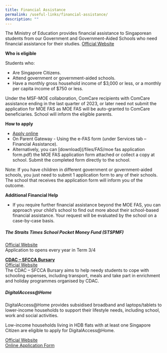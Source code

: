 ```yaml
---
title: Financial Assistance
permalink: /useful-links/financial-assistance/
description: ""
---
```

The Ministry of Education provides financial assistance to Singaporean students from our Government and Government-Aided Schools who need financial assistance for their studies.
[Official Website](https://www.moe.gov.sg/financial-matters/financial-assistance) <br>

**Who is eligible**

Students who:
*   Are Singapore Citizens.
*   Attend government or government-aided schools.
*   Have a monthly gross household income of $3,000 or less, or a monthly per capita income of $750 or less.

Under the MSF-MOE collaboration, ComCare recipients with ComCare assistance ending in the last quarter of 2023, or later need not submit the application for MOE FAS as MOE FAS will be auto-granted to ComCare beneficiaries. School will inform the eligible parents.

**How to apply**
* [Apply online](https://go.gov.sg/moe-efas)
* On Parent Gateway - Using the e-FAS form (under Services tab – Financial Assistance).
* Alternatively, you can [download](/files/FAS/moe fas application form.pdf) the MOE FAS application form attached or collect a copy at school. Submit the completed form directly to the school.

Note: If you have children in different government or government-aided schools, you just need to submit 1 application form to any of their schools. The school that receives the application form will inform you of the outcome.

**Additional Financial Help**

*   If you require further financial assistance beyond the MOE FAS, you can approach your child’s school to find out more about their school-based financial assistance. Your request will be evaluated by the school on a case-by-case basis.


 ##### The Straits Times School Pocket Money Fund (STSPMF)
[Official Website](https://www.spmf.org.sg/)  
Application to opens every year in Term 3/4
  
<u><strong> CDAC – SFCCA Bursary </strong></u><br>
[Official Website](https://www.cdac.org.sg/developing-students/assistance-support/cdac-sfcca-bursary/) <br>
The CDAC – SFCCA Bursary aims to help needy students to cope with schooling expenses, including transport, meals and take part in enrichment and holiday programmes organised by CDAC.

 #####  DigitalAccess@Home  
DigitalAccess@Home provides subsidised broadband and laptops/tablets to lower-income households to support their lifestyle needs, including school, work and social activities.

Low-income households living in HDB flats with at least one Singapore Citizen are eligible to apply for DigitalAccess@Home.

[Official Website](https://www.imda.gov.sg/how-we-can-help/digital-access-at-home) <br>
[Online Application Form](https://eservice.imda.gov.sg/das/singpasslogin?strParam=login¬protected=true)